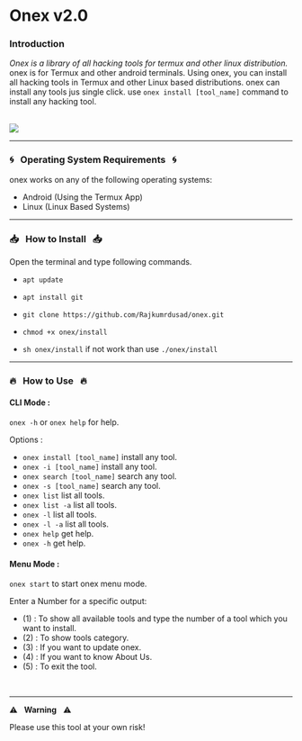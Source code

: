 # Onex v2.0

### Introduction

*Onex is a library of all hacking tools for termux and other linux distribution.*
onex is for Termux and other android terminals. Using onex, you can install all hacking tools in Termux and other Linux based distributions.
onex can install any tools jus single click. use `onex install [tool_name]` command to install any hacking tool.

<br>
<img src="https://github.com/Rajkumrdusad/onex/blob/master/doc/scr0.png"/>

------------------------------------------------------------------------

### :cyclone: &nbsp; Operating System Requirements &nbsp; :cyclone:

onex works on any of the following operating systems:<br>
- Android (Using the Termux App) <br>
- Linux (Linux Based Systems) <br>

------------------------------------------------------------------------

### :inbox_tray: &nbsp; How to Install &nbsp; :inbox_tray:

Open the terminal and type following commands.

* `apt update`

* `apt install git`

* `git clone https://github.com/Rajkumrdusad/onex.git`

* `chmod +x onex/install`

* `sh onex/install` if not work than use `./onex/install`

------------------------------------------------------------------------

### :fire: &nbsp; How to Use &nbsp; :fire:

#### CLI Mode :
`onex -h` or `onex help` for help.

Options :
- `onex install [tool_name]` install any tool.
- `onex -i [tool_name]` install any tool.
- `onex search [tool_name]` search any tool.
- `onex -s [tool_name]` search any tool.
- `onex list` list all tools.
- `onex list -a` list all tools.
- `onex -l` list all tools.
- `onex -l -a` list all tools.
- `onex help` get help.
- `onex -h` get help.

#### Menu Mode :

`onex start` to start onex menu mode.

Enter a Number for a specific output:
- (1) : To show all available tools and type the number of a tool which you want to install.
- (2) : To show tools category.
- (3) : If you want to update onex.
- (4) : If you want to know About Us.
- (5) : To exit the tool.

<br/>

------------------------------------------------------------------------

:warning: &nbsp; **Warning** &nbsp; :warning:

Please use this tool at your own risk!

